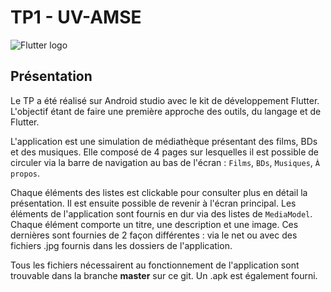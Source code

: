 # TP1 - UV-AMSE

![Flutter logo](https://flutter.dev/images/catalog-widget-placeholder.png)

## Présentation 

Le TP a été réalisé sur Android studio avec le kit de développement Flutter. L'objectif étant de faire une première approche des outils, du langage et de Flutter.

L'application est une simulation de médiathèque présentant des films, BDs et des musiques.
Elle composé de 4 pages sur lesquelles il est possible de circuler via la barre de navigation au bas de l'écran : 
`Films`, `BDs`, `Musiques`, `À propos`.

Chaque éléments des listes est clickable pour consulter plus en détail la présentation. Il est ensuite possible de revenir à l'écran principal.
Les éléments de l'application sont fournis en dur via des listes de `MediaModel`. Chaque élément comporte un titre, une description et une image. Ces dernières sont fournies de 2 façon différentes : via le net ou avec des fichiers .jpg fournis dans les dossiers de l'application. 

Tous les fichiers nécessairent au fonctionnement de l'application sont trouvable dans la branche **master** sur ce git.
Un .apk est également fourni.
